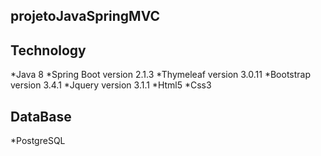 ## projetoJavaSpringMVC

## Technology

*Java 8
*Spring Boot version 2.1.3
*Thymeleaf version 3.0.11
*Bootstrap version 3.4.1
*Jquery version 3.1.1
*Html5
*Css3

## DataBase

*PostgreSQL
